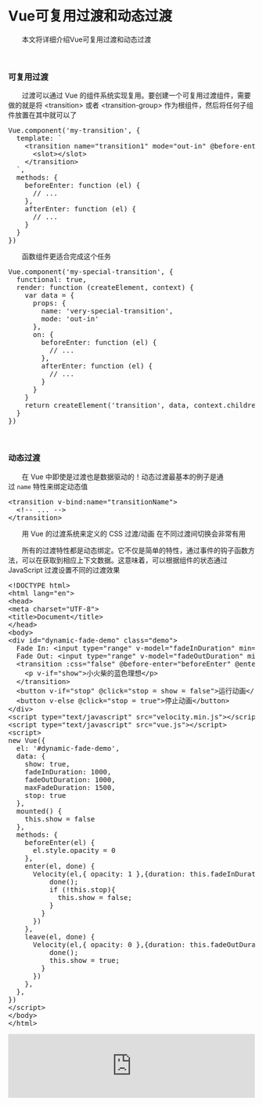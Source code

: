 # Vue可复用过渡和动态过渡

　　本文将详细介绍Vue可复用过渡和动态过渡

&nbsp;

### 可复用过渡

　　过渡可以通过 Vue 的组件系统实现复用。要创建一个可复用过渡组件，需要做的就是将&nbsp;&lt;transition&gt;&nbsp;或者&nbsp;&lt;transition-group&gt;&nbsp;作为根组件，然后将任何子组件放置在其中就可以了

<div>
<pre>Vue.component('my-transition', {
  template: `
    &lt;transition name="transition1" mode="out-in" @before-enter="beforeEnter" @after-enter="afterEnter"&gt;
      &lt;slot&gt;&lt;/slot&gt;
    &lt;/transition&gt;
  `,
  methods: {
    beforeEnter: function (el) {
      // ...
    },
    afterEnter: function (el) {
      // ...
    }
  }
})</pre>
</div>

　　函数组件更适合完成这个任务

<div>
<pre>Vue.component('my-special-transition', {
  functional: true,
  render: function (createElement, context) {
    var data = {
      props: {
        name: 'very-special-transition',
        mode: 'out-in'
      },
      on: {
        beforeEnter: function (el) {
          // ...
        },
        afterEnter: function (el) {
          // ...
        }
      }
    }
    return createElement('transition', data, context.children)
  }
})</pre>
</div>

&nbsp;

### 动态过渡

　　在 Vue 中即使是过渡也是数据驱动的！动态过渡最基本的例子是通过&nbsp;`name`&nbsp;特性来绑定动态值

<div>
<pre>&lt;transition v-bind:name="transitionName"&gt;
  &lt;!-- ... --&gt;
&lt;/transition&gt;</pre>
</div>

　　用 Vue 的过渡系统来定义的 CSS 过渡/动画 在不同过渡间切换会非常有用

　　所有的过渡特性都是动态绑定。它不仅是简单的特性，通过事件的钩子函数方法，可以在获取到相应上下文数据。这意味着，可以根据组件的状态通过 JavaScript 过渡设置不同的过渡效果

<div>
<pre>&lt;!DOCTYPE html&gt;
&lt;html lang="en"&gt;
&lt;head&gt;
&lt;meta charset="UTF-8"&gt;
&lt;title&gt;Document&lt;/title&gt;
&lt;/head&gt;
&lt;body&gt;
&lt;div id="dynamic-fade-demo" class="demo"&gt;
  Fade In: &lt;input type="range" v-model="fadeInDuration" min="0" :max="maxFadeDuration"&gt;
  Fade Out: &lt;input type="range" v-model="fadeOutDuration" min="0" :max="maxFadeDuration"&gt;
  &lt;transition :css="false" @before-enter="beforeEnter" @enter="enter" @leave="leave"&gt;
    &lt;p v-if="show"&gt;小火柴的蓝色理想&lt;/p&gt;
  &lt;/transition&gt;
  &lt;button v-if="stop" @click="stop = show = false"&gt;运行动画&lt;/button&gt;
  &lt;button v-else @click="stop = true"&gt;停止动画&lt;/button&gt;
&lt;/div&gt;
&lt;script type="text/javascript" src="velocity.min.js"&gt;&lt;/script&gt;
&lt;script type="text/javascript" src="vue.js"&gt;&lt;/script&gt;
&lt;script&gt;
new Vue({
  el: '#dynamic-fade-demo',
  data: {
    show: true,
    fadeInDuration: 1000,
    fadeOutDuration: 1000,
    maxFadeDuration: 1500,
    stop: true
  },
  mounted() {
    this.show = false
  },
  methods: {
    beforeEnter(el) {
      el.style.opacity = 0
    },
    enter(el, done) {
      Velocity(el,{ opacity: 1 },{duration: this.fadeInDuration,complete:()=&gt;{
          done();
          if (!this.stop){
            this.show = false;
          }
        }
      })
    },
    leave(el, done) {
      Velocity(el,{ opacity: 0 },{duration: this.fadeOutDuration,complete:()=&gt;{
          done();
          this.show = true;
        }
      })
    },
  },
})
&lt;/script&gt;
&lt;/body&gt;
&lt;/html&gt;</pre>
</div>

<iframe style="width: 100%; height: 130px;" src="https://demo.xiaohuochai.site/vue/transition/t32.html" frameborder="0" width="320" height="240"></iframe>

